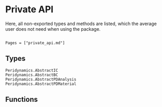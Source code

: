 # Private API

Here, all non-exported types and methods are listed, which the average user does not need when using the package.

```@meta

```

```@index
Pages = ["private_api.md"]
```

## Types
```@docs
Peridynamics.AbstractIC
Peridynamics.AbstractBC
Peridynamics.AbstractPDAnalysis
Peridynamics.AbstractPDMaterial
```

## Functions
```@docs

```